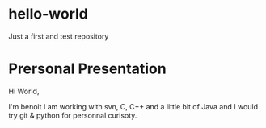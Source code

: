 # hello-world
Just a first and test repository

# Prersonal Presentation
Hi World,

I'm benoit I am working with svn, C, C++ and a little bit of Java and I would try git & python for personnal curisoty.
